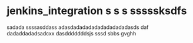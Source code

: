 # jenkins_integration s s s sssssksdfs
sadada
ssssasddass
adasdadadadadadadadadadasds
daf
dadaddadadsadcxx
dasdddddddsjs
sssd
sbbs
gvghh
